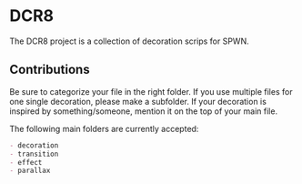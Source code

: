 # DCR8

The DCR8 project is a collection of decoration scrips for SPWN.

## Contributions

Be sure to categorize your file in the right folder.
If you use multiple files for one single decoration, please make a subfolder.
If your decoration is inspired by something/someone, mention it on the top of your main file.

The following main folders are currently accepted:

```md
- decoration
- transition
- effect
- parallax
```
